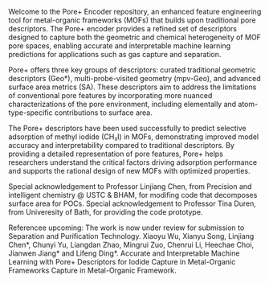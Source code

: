 Welcome to the Pore+ Encoder repository, an enhanced feature engineering tool for metal-organic frameworks (MOFs) that builds upon traditional pore descriptors. The Pore+ encoder provides a refined set of descriptors designed to capture both the geometric and chemical heterogeneity of MOF pore spaces, enabling accurate and interpretable machine learning predictions for applications such as gas capture and separation.

Pore+ offers three key groups of descriptors: curated traditional geometric descriptors (Geo*), multi-probe-visited geometry (mpv-Geo), and advanced surface area metrics (SA). These descriptors aim to address the limitations of conventional pore features by incorporating more nuanced characterizations of the pore environment, including elementally and atom-type-specific contributions to surface area.

The Pore+ descriptors have been used successfully to predict selective adsorption of methyl iodide (CH₃I) in MOFs, demonstrating improved model accuracy and interpretability compared to traditional descriptors. By providing a detailed representation of pore features, Pore+ helps researchers understand the critical factors driving adsorption performance and supports the rational design of new MOFs with optimized properties.

Special acknowledgement to Professor Linjiang Chen, from Precision and intelligent chemistry @ USTC & BHAM, for modifing code that decomposes surface area for POCs.
Special acknowledgement to Professor Tina Duren, from Univeresity of Bath, for providing the code prototype.

Referencee upcoming: The work is now under review for submission to Separation and Purification Technology. Xiaoyu Wu, Xianyu Song, Linjiang Chen*, Chunyi Yu, Liangdan Zhao, Mingrui Zuo, Chenrui Li, Heechae Choi, Jianwen Jiang* and Lifeng Ding*. Accurate and Interpretable Machine Learning with Pore+ Descriptors for Iodide Capture in Metal-Organic Frameworks Capture in Metal-Organic Framework.
